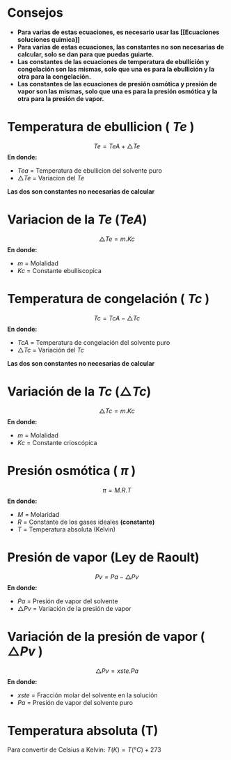 # Consejos
- **Para varias de estas ecuaciones, es necesario usar las [[Ecuaciones soluciones quimica]]**
- **Para varias de estas ecuaciones, las constantes no son necesarias de calcular, solo se dan para que puedas guiarte.**
- **Las constantes de las ecuaciones de temperatura de ebullición y congelación son las mismas, solo que una es para la ebullición y la otra para la congelación.**
- **Las constantes de las ecuaciones de presión osmótica y presión de vapor son las mismas, solo que una es para la presión osmótica y la otra para la presión de vapor.**

# Temperatura de ebullicion ( $Te$ )
$$ Te  = TeA +  \triangle Te$$
**En donde:**
   - $Tea$ = Temperatura de ebullicion del solvente puro 
   - $\triangle Te$ = Variacion del $Te$

   **Las dos son constantes no necesarias de calcular**
# Variacion de la $Te$ ($TeA$)
$$\triangle Te = m.Kc $$
**En donde:**
   - $m$ = Molalidad 
   - $Kc$ = Constante ebulliscopica 
# Temperatura de congelación ( $Tc$ )
$$ Tc = TcA - \triangle Tc$$
**En donde:**
   - $TcA$ = Temperatura de congelación del solvente puro
   - $\triangle Tc$ = Variación del $Tc$

   **Las dos son constantes no necesarias de calcular**
# Variación de la $Tc$ ($\triangle Tc$)
$$\triangle Tc = m.Kc $$
**En donde:**
   - $m$ = Molalidad
   - $Kc$ = Constante crioscópica

# Presión osmótica ( $\pi$ )
$$ \pi = M.R.T $$
**En donde:**
   - $M$ = Molaridad
   - $R$ = Constante de los gases ideales **(constante)**
   - $T$ = Temperatura absoluta (Kelvin)

# Presión de vapor (Ley de Raoult)
$$ Pv = Pa - \triangle Pv$$
**En donde:**
   - $Pa$ = Presión de vapor del solvente
   - $\triangle Pv$ = Variación de la presión de vapor
# Variación de la presión de vapor ( $\triangle Pv$ )
$$ \triangle Pv = xste .Pa $$
**En donde:**
   - $xste$ = Fracción molar del solvente en la solución
   - $Pa$ = Presión de vapor del solvente puro

# Temperatura absoluta (T)
Para convertir de Celsius a Kelvin: $T(K) = T(°C) + 273$